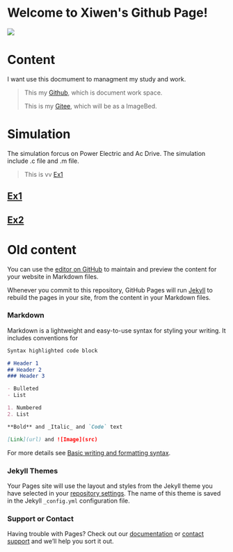 # Welcome to Xiwen's Github Page!
![](https://xiwendong.github.io/ImageFolder/1.png)
# Content
I want use this docmument to managment my study and work.
 >This my [Github](https://github.com/xiwendong), which is document work space.
 >
 >This is my [Gitee](https://gitee.com/xiwen-dong), which will be as a ImageBed.
 
 
 
 
 
# Simulation
 The simulation forcus on Power Electric and Ac Drive. The simulation include .c file and .m file.
 
 >This is vv [Ex1](https://github.com/xiwendong/xiwendong.github.io/blob/main/Simulation/Chap1.md)
 
 ## [Ex1](https://xiwendong.github.io/Simulation/Chap1.md)
 
 ## [Ex2](https://xiwendong.github.io/Simulation)
 
 >
# Old content
You can use the [editor on GitHub](https://github.com/xiwendong/xiwendong.io/edit/gh-pages/index.md) to maintain and preview the content for your website in Markdown files.

Whenever you commit to this repository, GitHub Pages will run [Jekyll](https://jekyllrb.com/) to rebuild the pages in your site, from the content in your Markdown files.

### Markdown

Markdown is a lightweight and easy-to-use syntax for styling your writing. It includes conventions for

```markdown
Syntax highlighted code block

# Header 1
## Header 2
### Header 3

- Bulleted
- List

1. Numbered
2. List

**Bold** and _Italic_ and `Code` text

[Link](url) and ![Image](src)
```

For more details see [Basic writing and formatting syntax](https://docs.github.com/en/github/writing-on-github/getting-started-with-writing-and-formatting-on-github/basic-writing-and-formatting-syntax).

### Jekyll Themes

Your Pages site will use the layout and styles from the Jekyll theme you have selected in your [repository settings](https://github.com/xiwendong/xiwendong.io/settings/pages). The name of this theme is saved in the Jekyll `_config.yml` configuration file.

### Support or Contact

Having trouble with Pages? Check out our [documentation](https://docs.github.com/categories/github-pages-basics/) or [contact support](https://support.github.com/contact) and we’ll help you sort it out.
